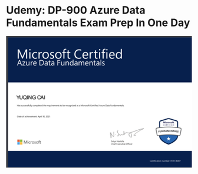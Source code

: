 # Udemy: DP-900 Azure Data Fundamentals Exam Prep In One Day

![Image of My Certificate](https://github.com/EvelynCai/MOOC-reviews/blob/main/images/Certificate-Azure-DP900.png)